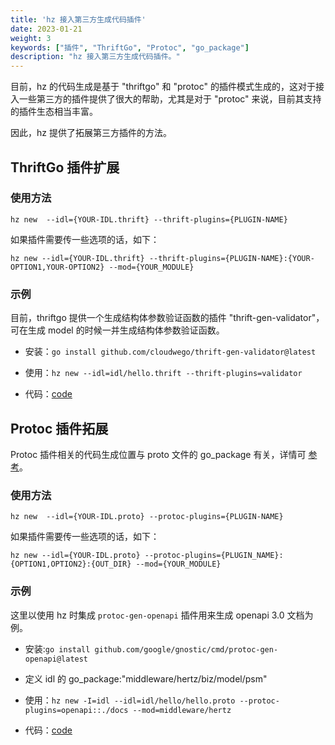 ```yaml
---
title: 'hz 接入第三方生成代码插件'
date: 2023-01-21
weight: 3
keywords: ["插件", "ThriftGo", "Protoc", "go_package"]
description: "hz 接入第三方生成代码插件。"
---
```


目前，hz 的代码生成是基于 "thriftgo" 和 "protoc" 的插件模式生成的，这对于接入一些第三方的插件提供了很大的帮助，尤其是对于 "protoc" 来说，目前其支持的插件生态相当丰富。

因此，hz 提供了拓展第三方插件的方法。

## ThriftGo 插件扩展

### 使用方法

```shell
hz new  --idl={YOUR-IDL.thrift} --thrift-plugins={PLUGIN-NAME}
```

如果插件需要传一些选项的话，如下：

```shell
hz new --idl={YOUR-IDL.thrift} --thrift-plugins={PLUGIN-NAME}:{YOUR-OPTION1,YOUR-OPTION2} --mod={YOUR_MODULE}
```

### 示例

目前，thriftgo 提供一个生成结构体参数验证函数的插件 "thrift-gen-validator"，可在生成 model 的时候一并生成结构体参数验证函数。

- 安装：`go install github.com/cloudwego/thrift-gen-validator@latest`

- 使用：`hz new --idl=idl/hello.thrift --thrift-plugins=validator`

- 代码：[code](https://github.com/cloudwego/hertz-examples/tree/main/hz/plugin/thrift)

## Protoc 插件拓展

Protoc 插件相关的代码生成位置与 proto 文件的 go_package 有关，详情可 [参考](/zh/docs/hertz/tutorials/toolkit/cautions/#使用-protobuf-idl-时的-biz-层代码生成位置)。 

### 使用方法

```shell
hz new  --idl={YOUR-IDL.proto} --protoc-plugins={PLUGIN-NAME}
```

如果插件需要传一些选项的话，如下：

```shell
hz new --idl={YOUR-IDL.proto} --protoc-plugins={PLUGIN_NAME}:{OPTION1,OPTION2}:{OUT_DIR} --mod={YOUR_MODULE}
```

### 示例

这里以使用 hz 时集成 `protoc-gen-openapi` 插件用来生成 openapi 3.0 文档为例。

- 安装:`go install github.com/google/gnostic/cmd/protoc-gen-openapi@latest`
  
- 定义 idl 的 go_package:"middleware/hertz/biz/model/psm"
  
- 使用：`hz new -I=idl --idl=idl/hello/hello.proto --protoc-plugins=openapi::./docs --mod=middleware/hertz`

- 代码：[code](https://github.com/cloudwego/hertz-examples/tree/main/hz/plugin/proto)
